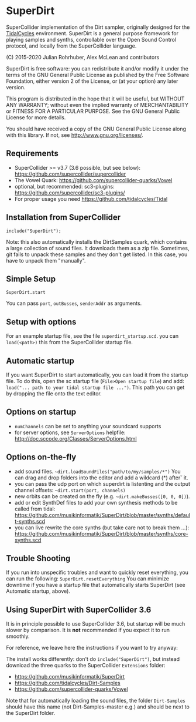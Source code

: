# SuperDirt

SuperCollider implementation of the Dirt sampler, originally designed
for the [TidalCycles](https://github.com/tidalcycles/tidal)
environment. SuperDirt is a general purpose framework for playing
samples and synths, controllable over the Open Sound Control protocol,
and locally from the SuperCollider language.

(C) 2015-2020 Julian Rohrhuber, Alex McLean and contributors

SuperDirt is free software: you can redistribute it and/or modify it
under the terms of the GNU General Public License as published by the
Free Software Foundation, either version 2 of the License, or (at your
option) any later version.

This program is distributed in the hope that it will be useful, but
WITHOUT ANY WARRANTY; without even the implied warranty of
MERCHANTABILITY or FITNESS FOR A PARTICULAR PURPOSE.  See the GNU
General Public License for more details.

You should have received a copy of the GNU General Public License
along with this library.  If not, see <http://www.gnu.org/licenses/>.

## Requirements

* SuperCollider >= v3.7 (3.6 possible, but see below): https://github.com/supercollider/supercollider
* The Vowel Quark: https://github.com/supercollider-quarks/Vowel
* optional, but recommended: sc3-plugins: https://github.com/supercollider/sc3-plugins/
* For proper usage you need https://github.com/tidalcycles/Tidal

## Installation from SuperCollider
```
include("SuperDirt");
```
Note: this also automatically installs the DirtSamples quark, which contains a large collection of sound files. It downloads them as a zip file. Sometimes, git fails to unpack these samples and they don't get listed. In this case, you have to unpack them "manually".

## Simple Setup

`SuperDirt.start`

You can pass `port`, `outBusses`, `senderAddr` as arguments.

## Setup with options

For an example startup file, see the file `superdirt_startup.scd`. you can `load(<path>)` this from the SuperCollider startup file.

## Automatic startup
If you want SuperDirt to start automatically, you can load it from the startup file. To do this, open the sc startup file (```File>Open startup file```) and add: ```load("... path to your tidal startup file ...")```. This path you can get by dropping the file onto the text editor.


## Options on startup
- `numChannels` can be set to anything your soundcard supports
- for server options, see `ServerOptions` helpfile: http://doc.sccode.org/Classes/ServerOptions.html

## Options on-the-fly
- add sound files. `~dirt.loadSoundFiles("path/to/my/samples/*")` You can drag and drop folders into the editor and add a wildcard (*) after˘ it.
- you can pass the udp port on which superdirt is listenting and the output channel offsets: `~dirt.start(port, channels)`
- new orbits can be created on the fly (e.g. `~dirt.makeBusses([0, 0, 0])`).
- add or edit SynthDef files to add your own synthesis methods to be called from tidal: https://github.com/musikinformatik/SuperDirt/blob/master/synths/default-synths.scd
- you can live rewrite the core synths (but take care not to break them ...): https://github.com/musikinformatik/SuperDirt/blob/master/synths/core-synths.scd

## Trouble Shooting
 If you run into unspecific troubles and want to quickly reset everything, you can run the following: `SuperDirt.resetEverything`
You can minimize downtime if you have a startup file that automatically starts SuperDirt (see Automatic startup, above).


## Using SuperDirt with SuperCollider 3.6
It is in principle possible to use SuperCollider 3.6, but startup will be much slower by comparison. It is **not** recommended if you expect it to run smoothly.

For reference, we leave here the instructions if you want to try anyway:

The install works differently: don't do `include("SuperDirt")`, but instead download the three quarks to the SuperCollider `Extensions` folder:
- https://github.com/musikinformatik/SuperDirt
- https://github.com/tidalcycles/Dirt-Samples
- https://github.com/supercollider-quarks/Vowel

Note that for automatically loading the sound files, the folder `Dirt-Samples` should have this name (not Dirt-Samples-master e.g.) and should be next to the SuperDirt folder.
